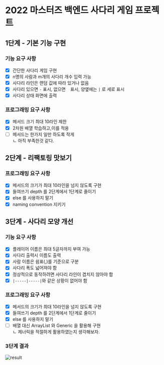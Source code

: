 # 2022 마스터즈 백엔드 사다리 게임 프로젝트
## 1단계 - 기본 기능 구현
### 기능 요구 사항
- [x] 간단한 사다리 게임 구현
- [x] n명의 사람과 m개의 사다리 개수 입력 가능
- [x] 사다리 라인은 랜덤 값에 따라 있거나 없음
- [x] 사다리 있으면 `-` 표시, 없으면 ` ` 표시, 양옆에는 `|` 로 세로 표시
- [x] 사다리 상태 화면에 출력
### 프로그래밍 요구 사항
- [x] 메서드 크기 최대 10라인 제한
- [x] 2차원 배열 학습하고,이를 적용  
- [ ] 메서드는 한가지 일만 하도록 작게  
    ㄴ 아직 부족한것 같다.

## 2단계 - 리팩토링 맛보기
### 프로그래밍 요구 사항
- [x] 메서드의 크기가 최대 10라인을 넘지 않도록 구현
- [x] 들여쓰기 depth 를 2단계에서 1단계로 줄이기
- [x] else 를 사용하지 말기
- [x] naming convention 지키기

## 3단계 - 사다리 모양 개선
### 기능 요구 사항
- [x] 플레이어 이름은 최대 5글자까지 부여 가능
- [x] 사다리 출력시 이름도 출력
- [x] 사람 이름은 쉼표(,)를 기준으로 구분
- [x] 사다리 폭도 넓어져야 함
- [x] 정상적으로 동작하려면 사다리 라인이 겹치지 않아야 함
- [x] `|-----|-----|`와 같은 상황이 없어야 함
### 프로그래밍 요구 사항
- [x] 메서드의 크기가 최대 10라인을 넘지 않도록 구현
- [x] 들여쓰기 depth 를 2단계에서 1단계로 줄이기
- [x] else 를 사용하지 말기
- [ ] 배열 대신 ArrayList 와 Generic 을 활용해 구현  
    ㄴ 제너릭을 적절하게 활용하였는지 생각해보자.
### 3단계 결과

![result](https://user-images.githubusercontent.com/91416897/154242103-3f9d1c9e-87df-49d6-907d-437286043cab.png)

